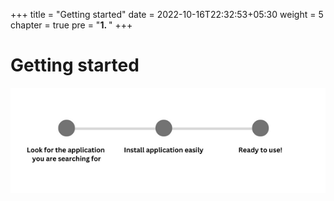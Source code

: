 +++
title = "Getting started"
date = 2022-10-16T22:32:53+05:30
weight = 5
chapter = true
pre = "<b>1. </b>"
+++

# Getting started

![App Screenshot](images/steps.png)


